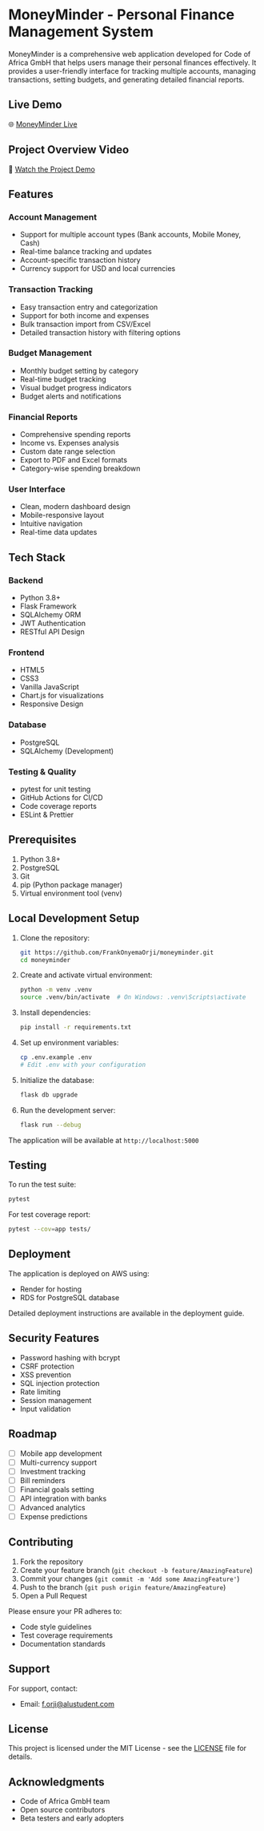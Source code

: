 # MoneyMinder - Personal Finance Management System

MoneyMinder is a comprehensive web application developed for Code of Africa GmbH that helps users manage their personal finances effectively. It provides a user-friendly interface for tracking multiple accounts, managing transactions, setting budgets, and generating detailed financial reports.

## Live Demo
🌐 [MoneyMinder Live](https://moneyminder-khus.onrender.com)

## Project Overview Video
🎥 [Watch the Project Demo](https://youtu.be/your-video-link)

## Features

### Account Management
- Support for multiple account types (Bank accounts, Mobile Money, Cash)
- Real-time balance tracking and updates
- Account-specific transaction history
- Currency support for USD and local currencies

### Transaction Tracking
- Easy transaction entry and categorization
- Support for both income and expenses
- Bulk transaction import from CSV/Excel
- Detailed transaction history with filtering options

### Budget Management
- Monthly budget setting by category
- Real-time budget tracking
- Visual budget progress indicators
- Budget alerts and notifications

### Financial Reports
- Comprehensive spending reports
- Income vs. Expenses analysis
- Custom date range selection
- Export to PDF and Excel formats
- Category-wise spending breakdown

### User Interface
- Clean, modern dashboard design
- Mobile-responsive layout
- Intuitive navigation
- Real-time data updates

## Tech Stack

### Backend
- Python 3.8+
- Flask Framework
- SQLAlchemy ORM
- JWT Authentication
- RESTful API Design

### Frontend
- HTML5
- CSS3
- Vanilla JavaScript
- Chart.js for visualizations
- Responsive Design

### Database
- PostgreSQL
- SQLAlchemy (Development)

### Testing & Quality
- pytest for unit testing
- GitHub Actions for CI/CD
- Code coverage reports
- ESLint & Prettier

## Prerequisites

1. Python 3.8+
2. PostgreSQL
3. Git
4. pip (Python package manager)
5. Virtual environment tool (venv)

## Local Development Setup

1. Clone the repository:
   ```bash
   git https://github.com/FrankOnyemaOrji/moneyminder.git
   cd moneyminder
   ```

2. Create and activate virtual environment:
   ```bash
   python -m venv .venv
   source .venv/bin/activate  # On Windows: .venv\Scripts\activate
   ```

3. Install dependencies:
   ```bash
   pip install -r requirements.txt
   ```

4. Set up environment variables:
   ```bash
   cp .env.example .env
   # Edit .env with your configuration
   ```

5. Initialize the database:
   ```bash
   flask db upgrade
   ```

6. Run the development server:
   ```bash
   flask run --debug
   ```

The application will be available at `http://localhost:5000`

## Testing

To run the test suite:
```bash
pytest
```

For test coverage report:
```bash
pytest --cov=app tests/
```

## Deployment

The application is deployed on AWS using:
- Render for hosting
- RDS for PostgreSQL database

Detailed deployment instructions are available in the deployment guide.

## Security Features

- Password hashing with bcrypt
- CSRF protection
- XSS prevention
- SQL injection protection
- Rate limiting
- Session management
- Input validation

## Roadmap

- [ ] Mobile app development
- [ ] Multi-currency support
- [ ] Investment tracking
- [ ] Bill reminders
- [ ] Financial goals setting
- [ ] API integration with banks
- [ ] Advanced analytics
- [ ] Expense predictions

## Contributing

1. Fork the repository
2. Create your feature branch (`git checkout -b feature/AmazingFeature`)
3. Commit your changes (`git commit -m 'Add some AmazingFeature'`)
4. Push to the branch (`git push origin feature/AmazingFeature`)
5. Open a Pull Request

Please ensure your PR adheres to:
- Code style guidelines
- Test coverage requirements
- Documentation standards

## Support

For support, contact:
- Email: f.orji@alustudent.com

## License

This project is licensed under the MIT License - see the [LICENSE](LICENSE) file for details.

## Acknowledgments

- Code of Africa GmbH team
- Open source contributors
- Beta testers and early adopters
